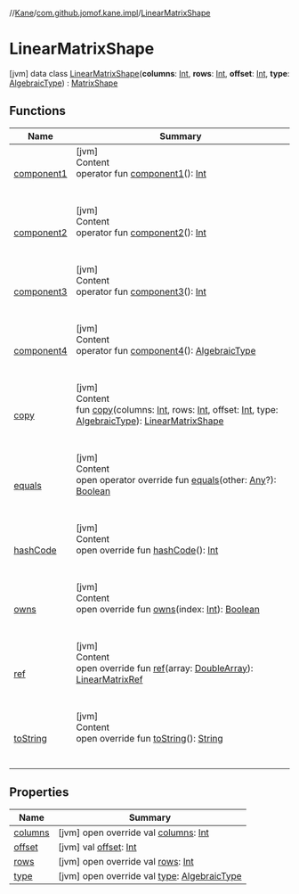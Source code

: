 //[Kane](../../index.md)/[com.github.jomof.kane.impl](../index.md)/[LinearMatrixShape](index.md)



# LinearMatrixShape  
 [jvm] data class [LinearMatrixShape](index.md)(**columns**: [Int](https://kotlinlang.org/api/latest/jvm/stdlib/kotlin/-int/index.html), **rows**: [Int](https://kotlinlang.org/api/latest/jvm/stdlib/kotlin/-int/index.html), **offset**: [Int](https://kotlinlang.org/api/latest/jvm/stdlib/kotlin/-int/index.html), **type**: [AlgebraicType](../../com.github.jomof.kane.impl.types/-algebraic-type/index.md)) : [MatrixShape](../-matrix-shape/index.md)   


## Functions  
  
|  Name|  Summary| 
|---|---|
| <a name="com.github.jomof.kane.impl/LinearMatrixShape/component1/#/PointingToDeclaration/"></a>[component1](component1.md)| <a name="com.github.jomof.kane.impl/LinearMatrixShape/component1/#/PointingToDeclaration/"></a>[jvm]  <br>Content  <br>operator fun [component1](component1.md)(): [Int](https://kotlinlang.org/api/latest/jvm/stdlib/kotlin/-int/index.html)  <br><br><br>
| <a name="com.github.jomof.kane.impl/LinearMatrixShape/component2/#/PointingToDeclaration/"></a>[component2](component2.md)| <a name="com.github.jomof.kane.impl/LinearMatrixShape/component2/#/PointingToDeclaration/"></a>[jvm]  <br>Content  <br>operator fun [component2](component2.md)(): [Int](https://kotlinlang.org/api/latest/jvm/stdlib/kotlin/-int/index.html)  <br><br><br>
| <a name="com.github.jomof.kane.impl/LinearMatrixShape/component3/#/PointingToDeclaration/"></a>[component3](component3.md)| <a name="com.github.jomof.kane.impl/LinearMatrixShape/component3/#/PointingToDeclaration/"></a>[jvm]  <br>Content  <br>operator fun [component3](component3.md)(): [Int](https://kotlinlang.org/api/latest/jvm/stdlib/kotlin/-int/index.html)  <br><br><br>
| <a name="com.github.jomof.kane.impl/LinearMatrixShape/component4/#/PointingToDeclaration/"></a>[component4](component4.md)| <a name="com.github.jomof.kane.impl/LinearMatrixShape/component4/#/PointingToDeclaration/"></a>[jvm]  <br>Content  <br>operator fun [component4](component4.md)(): [AlgebraicType](../../com.github.jomof.kane.impl.types/-algebraic-type/index.md)  <br><br><br>
| <a name="com.github.jomof.kane.impl/LinearMatrixShape/copy/#kotlin.Int#kotlin.Int#kotlin.Int#com.github.jomof.kane.impl.types.AlgebraicType/PointingToDeclaration/"></a>[copy](copy.md)| <a name="com.github.jomof.kane.impl/LinearMatrixShape/copy/#kotlin.Int#kotlin.Int#kotlin.Int#com.github.jomof.kane.impl.types.AlgebraicType/PointingToDeclaration/"></a>[jvm]  <br>Content  <br>fun [copy](copy.md)(columns: [Int](https://kotlinlang.org/api/latest/jvm/stdlib/kotlin/-int/index.html), rows: [Int](https://kotlinlang.org/api/latest/jvm/stdlib/kotlin/-int/index.html), offset: [Int](https://kotlinlang.org/api/latest/jvm/stdlib/kotlin/-int/index.html), type: [AlgebraicType](../../com.github.jomof.kane.impl.types/-algebraic-type/index.md)): [LinearMatrixShape](index.md)  <br><br><br>
| <a name="kotlin/Any/equals/#kotlin.Any?/PointingToDeclaration/"></a>[equals](../../com.github.jomof.kane.impl.types/-double-algebraic-type/index.md#%5Bkotlin%2FAny%2Fequals%2F%23kotlin.Any%3F%2FPointingToDeclaration%2F%5D%2FFunctions%2F-2119759707)| <a name="kotlin/Any/equals/#kotlin.Any?/PointingToDeclaration/"></a>[jvm]  <br>Content  <br>open operator override fun [equals](../../com.github.jomof.kane.impl.types/-double-algebraic-type/index.md#%5Bkotlin%2FAny%2Fequals%2F%23kotlin.Any%3F%2FPointingToDeclaration%2F%5D%2FFunctions%2F-2119759707)(other: [Any](https://kotlinlang.org/api/latest/jvm/stdlib/kotlin/-any/index.html)?): [Boolean](https://kotlinlang.org/api/latest/jvm/stdlib/kotlin/-boolean/index.html)  <br><br><br>
| <a name="kotlin/Any/hashCode/#/PointingToDeclaration/"></a>[hashCode](../../com.github.jomof.kane.impl.types/-double-algebraic-type/index.md#%5Bkotlin%2FAny%2FhashCode%2F%23%2FPointingToDeclaration%2F%5D%2FFunctions%2F-2119759707)| <a name="kotlin/Any/hashCode/#/PointingToDeclaration/"></a>[jvm]  <br>Content  <br>open override fun [hashCode](../../com.github.jomof.kane.impl.types/-double-algebraic-type/index.md#%5Bkotlin%2FAny%2FhashCode%2F%23%2FPointingToDeclaration%2F%5D%2FFunctions%2F-2119759707)(): [Int](https://kotlinlang.org/api/latest/jvm/stdlib/kotlin/-int/index.html)  <br><br><br>
| <a name="com.github.jomof.kane.impl/LinearMatrixShape/owns/#kotlin.Int/PointingToDeclaration/"></a>[owns](owns.md)| <a name="com.github.jomof.kane.impl/LinearMatrixShape/owns/#kotlin.Int/PointingToDeclaration/"></a>[jvm]  <br>Content  <br>open override fun [owns](owns.md)(index: [Int](https://kotlinlang.org/api/latest/jvm/stdlib/kotlin/-int/index.html)): [Boolean](https://kotlinlang.org/api/latest/jvm/stdlib/kotlin/-boolean/index.html)  <br><br><br>
| <a name="com.github.jomof.kane.impl/LinearMatrixShape/ref/#kotlin.DoubleArray/PointingToDeclaration/"></a>[ref](ref.md)| <a name="com.github.jomof.kane.impl/LinearMatrixShape/ref/#kotlin.DoubleArray/PointingToDeclaration/"></a>[jvm]  <br>Content  <br>open override fun [ref](ref.md)(array: [DoubleArray](https://kotlinlang.org/api/latest/jvm/stdlib/kotlin/-double-array/index.html)): [LinearMatrixRef](../-linear-matrix-ref/index.md)  <br><br><br>
| <a name="kotlin/Any/toString/#/PointingToDeclaration/"></a>[toString](../../com.github.jomof.kane.impl.types/-object-kane-type/-companion/index.md#%5Bkotlin%2FAny%2FtoString%2F%23%2FPointingToDeclaration%2F%5D%2FFunctions%2F-2119759707)| <a name="kotlin/Any/toString/#/PointingToDeclaration/"></a>[jvm]  <br>Content  <br>open override fun [toString](../../com.github.jomof.kane.impl.types/-object-kane-type/-companion/index.md#%5Bkotlin%2FAny%2FtoString%2F%23%2FPointingToDeclaration%2F%5D%2FFunctions%2F-2119759707)(): [String](https://kotlinlang.org/api/latest/jvm/stdlib/kotlin/-string/index.html)  <br><br><br>


## Properties  
  
|  Name|  Summary| 
|---|---|
| <a name="com.github.jomof.kane.impl/LinearMatrixShape/columns/#/PointingToDeclaration/"></a>[columns](columns.md)| <a name="com.github.jomof.kane.impl/LinearMatrixShape/columns/#/PointingToDeclaration/"></a> [jvm] open override val [columns](columns.md): [Int](https://kotlinlang.org/api/latest/jvm/stdlib/kotlin/-int/index.html)   <br>
| <a name="com.github.jomof.kane.impl/LinearMatrixShape/offset/#/PointingToDeclaration/"></a>[offset](offset.md)| <a name="com.github.jomof.kane.impl/LinearMatrixShape/offset/#/PointingToDeclaration/"></a> [jvm] val [offset](offset.md): [Int](https://kotlinlang.org/api/latest/jvm/stdlib/kotlin/-int/index.html)   <br>
| <a name="com.github.jomof.kane.impl/LinearMatrixShape/rows/#/PointingToDeclaration/"></a>[rows](rows.md)| <a name="com.github.jomof.kane.impl/LinearMatrixShape/rows/#/PointingToDeclaration/"></a> [jvm] open override val [rows](rows.md): [Int](https://kotlinlang.org/api/latest/jvm/stdlib/kotlin/-int/index.html)   <br>
| <a name="com.github.jomof.kane.impl/LinearMatrixShape/type/#/PointingToDeclaration/"></a>[type](type.md)| <a name="com.github.jomof.kane.impl/LinearMatrixShape/type/#/PointingToDeclaration/"></a> [jvm] open override val [type](type.md): [AlgebraicType](../../com.github.jomof.kane.impl.types/-algebraic-type/index.md)   <br>

